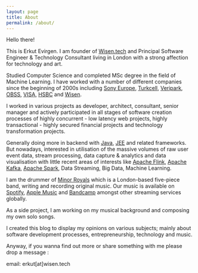 ```yaml
---
layout: page
title: About
permalink: /about/
---
```

Hello there!

This is Erkut Evirgen. I am founder of  <a href="http://www.wisen.tech/" target="_blank">Wisen.tech</a> and Principal Software Engineer & Technology Consultant living in London with a strong affection for technology and art.

Studied Computer Science and completed MSc degree in the field of Machine Learning. I have worked with a number of different companies since the beginning of 2000s including <a href="https://www.sony.co.uk/" target="_blank">Sony Europe</a>,
<a href="https://www.turkcell.com/" target="_blank">Turkcell</a>, <a href="https://www.veripark.com/" target="_blank">Veripark</a>,
<a href="https://www.obss.co/" target="_blank">OBSS</a>, <a href="https://www.visa.com/" target="_blank">VISA</a>, <a href="https://www.hsbc.co.uk/" target="_blank">HSBC</a> and <a href="http://www.wisen.tech/" target="_blank">Wisen</a>.

I worked in various projects as developer, architect, consultant, senior manager and
actively participated in all stages of software creation processes of highly concurrent - low latency web projects,
highly transactional - highly secured financial projects and technology transformation projects.

Generally doing more in backend with <a href="http://www.oracle.com/technetwork/java/index.html" target="_blank">Java</a>, <a href="http://www.oracle.com/technetwork/java/javaee/overview/index.html" target="_blank">JEE</a> and related frameworks.
But nowadays, interested in utilisation of the massive volumes of raw user event data, stream processing, data capture & analytics and data visualisation with little recent areas of interests like <a href='https://flink.apache.org/' target="_blank">Apache Flink</a>, <a href='https://kafka.apache.org/' target="_blank">Apache Kafka</a>,
<a href='https://spark.apache.org/' target="_blank">Apache Spark</a>, Data Streaming, Big Data, Machine Learning.


I am the drummer of <a href='https://www.minorroyals.com/' target="_blank">Minor Royals</a> which is a London-based five-piece band, writing and recording original music.
Our music is available on <a href='https://open.spotify.com/artist/2Zp22W2Qoa1ulHsp5QoGtg' target="_blank">Spotify</a>, <a href='https://music.apple.com/gb/artist/minor-royals/1498464032' target="_blank">Apple Music</a> and <a href='https://minorroyals.bandcamp.com/releases' target="_blank">Bandcamp</a> amongst other streaming services globally.

As a side project, I am working on my musical background and composing my own solo songs.

I created this blog to display my opinions on various subjects; mainly about software development processes, entrepreneurship, technology and music.

Anyway, if you wanna find out more or share something with me please drop a message :

email: erkut[at]wisen.tech